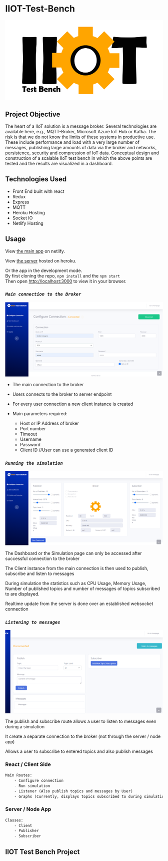 # IIOT-Test-Bench

![IIOT Test Bench](/pages/IIOTLogo.png?raw=true "Logo")

## Project Objective

The heart of a IIoT solution is a message broker. Several technologies are available here, e.g., MQTT-Broker, Microsoft Azure IoT Hub or Kafka. The risk is that we do not know the limits of these systems in productive use. These include performance and load with a very large number of messages, publishing large amounts of data via the broker and networks, persistence, security and compression of IoT data.
Conceptual design and construction of a scalable IIoT test bench in which the above
points are tested and the results are visualized in a dashboard.

## Technologies Used

- Front End built with react
- Redux
- Express
- MQTT
- Heroku Hosting
- Socket IO
- Netlify Hosting

## **Usage**

View [the main app](http://iiot-bench.herokuapp.com) on netlify.

View [the server](http://iiot-bench.herokuapp.com) hosted on heroku.

Or the app in the development mode.\
By first cloning the repo, `npm install` and the `npm start`\
Then open [http://localhost:3000](http://localhost:3000) to view it in your browser.

### *`Main connection to the Broker`*

![Main connect](/pages/IIOTConnPage.png?raw=true "Optional Title")

- The main connection to the broker
- Users connects to the broker to server endpoint
- For every user connection a new client instance is created
  
- Main parameters required:
  - Host or IP Address of broker
  - Port number
  - Timeout
  - Username
  - Password
  - Client ID //User can use a generated client ID

### *`Running the simulation`*

![Simulation](/pages/IIOTSimulation.png?raw=true "Optional Title")

The Dashboard or the Simulation page can only be accessed after successful connection to the broker

The Client instance from the main connection is then used to publish, subscribe and listen to messages

During simulation the statistics such as CPU Usage, Memory Usage, Number of published topics and number of messages of topics subscribed to are displayed.

Realtime update from the server is done over an established websocket connection

### *`Listening to messages`*

![Listening Client](/pages/IIOTListenPage.png?raw=true "Optional Title")

The publish and subscribe route allows a user to listen to messages even during a simulation

It create a separate connection to the broker (not through the server / node app)

Allows a user to subscribe to entered topics and also publish messages

### React / Client Side

```txt
Main Routes:
    - Configure connection
    - Run simulation
    - Listener (Also publish topics and messages by User)
    - Graphs (Currently, displays topics subscribed to during simulation)
```

### Server / Node App

```txt
Classes: 
    - Client
    - Publisher
    - Subscriber
```

## **IIOT Test Bench Project**
